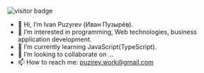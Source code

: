 ![visitor badge](https://visitor-badge.glitch.me/badge?page_id=piworkacc.visitor-badge)

- 👋 Hi, I’m Ivan Puzyrev (Иван Пузырёв).
- 👀 I’m interested in programming, Web technologies, business application development.
- 🌱 I’m currently learning JavaScript(TypeScript).
- 💞️ I’m looking to collaborate on ...
- 📫 How to reach me: puzirev.work@gmail.com

